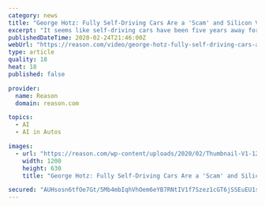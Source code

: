 ```yaml
---
category: news
title: "George Hotz: Fully Self-Driving Cars Are a 'Scam' and Silicon Valley 'Needs To Die'"
excerpt: "It seems like self-driving cars have been five years away for at least 15 years. But now, major players in the industry—like Google spinoff Waymo, GM self-driving unit Cruise, and upstart Zoox—are promising that fleets of fully autonomous taxis are just about to roll out. \"It's a scam,\" says George Hotz, the 30-year-old hacker-slash ..."
publishedDateTime: 2020-02-24T21:46:00Z
webUrl: "https://reason.com/video/george-hotz-fully-self-driving-cars-are-a-scam-and-silicon-valley-needs-to-die/"
type: article
quality: 18
heat: 18
published: false

provider:
  name: Reason
  domain: reason.com

topics:
  - AI
  - AI in Autos

images:
  - url: "https://reason.com/wp-content/uploads/2020/02/Thumbnail-V1-1200x630.png"
    width: 1200
    height: 630
    title: "George Hotz: Fully Self-Driving Cars Are a 'Scam' and Silicon Valley 'Needs To Die'"

secured: "AUHsosn6tfOe7Gt/5Mb4mbIqhVhOem6eYB7RNtIV1f7Szez1cGT6jSSEuEU1sZgiWQN2VQzsua/bVuJqydiWtB7jGRfaS/qiOu9xkNhQVbflMOo5W3pGevuI+4bEBJKlziKnP65tc64bVNpuzLq8+ILigNpGT2WLh1lGkQrT4aEJ4jkNgka2/AOGBZPzxF061iFvT3wGdXQPnFzJxo5Bc49CnIhdnZDf8uBDxnStaFQpuFF7igAK7D59CUrfAMcqIKstFCzjoqDmCa+XeCuT3SsdUFNxwTb/WUKII5XNLJZAMSWdWzrN/SCwomNUKNo2Ev9xdFKWrSvsYvS7ktkQNpAsfc5zBIfInSJdBts4IYxfA8hmnaQFbEV7R72JpS6ZDrEvdiav2CuL/o3Ux62aw7LMrUMxhsIC15nCfGRxPXt+iE5sUruvsrsaEgPNauVmMtUC/wRPfJE4a+yb+CccAGddRry/6tPjEvhSmzR0tv4=;dYWVAsfrcsiGGbnCj0ZUog=="
---
```


